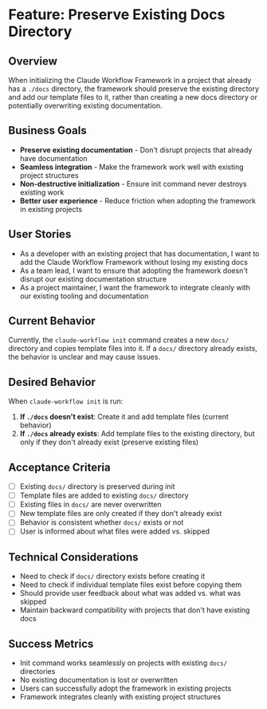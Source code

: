 # Feature: Preserve Existing Docs Directory

## Overview
When initializing the Claude Workflow Framework in a project that already has a `./docs` directory, the framework should preserve the existing directory and add our template files to it, rather than creating a new docs directory or potentially overwriting existing documentation.

## Business Goals
- **Preserve existing documentation** - Don't disrupt projects that already have documentation
- **Seamless integration** - Make the framework work well with existing project structures
- **Non-destructive initialization** - Ensure init command never destroys existing work
- **Better user experience** - Reduce friction when adopting the framework in existing projects

## User Stories
- As a developer with an existing project that has documentation, I want to add the Claude Workflow Framework without losing my existing docs
- As a team lead, I want to ensure that adopting the framework doesn't disrupt our existing documentation structure
- As a project maintainer, I want the framework to integrate cleanly with our existing tooling and documentation

## Current Behavior
Currently, the `claude-workflow init` command creates a new `docs/` directory and copies template files into it. If a `docs/` directory already exists, the behavior is unclear and may cause issues.

## Desired Behavior
When `claude-workflow init` is run:
1. **If `./docs` doesn't exist**: Create it and add template files (current behavior)
2. **If `./docs` already exists**: Add template files to the existing directory, but only if they don't already exist (preserve existing files)

## Acceptance Criteria
- [ ] Existing `docs/` directory is preserved during init
- [ ] Template files are added to existing `docs/` directory
- [ ] Existing files in `docs/` are never overwritten
- [ ] New template files are only created if they don't already exist
- [ ] Behavior is consistent whether `docs/` exists or not
- [ ] User is informed about what files were added vs. skipped

## Technical Considerations
- Need to check if `docs/` directory exists before creating it
- Need to check if individual template files exist before copying them
- Should provide user feedback about what was added vs. what was skipped
- Maintain backward compatibility with projects that don't have existing docs

## Success Metrics
- Init command works seamlessly on projects with existing `docs/` directories
- No existing documentation is lost or overwritten
- Users can successfully adopt the framework in existing projects
- Framework integrates cleanly with existing project structures

